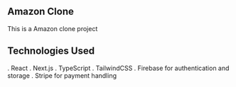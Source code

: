 
## Amazon Clone
This is a Amazon clone project

## Technologies Used
. React
. Next.js
. TypeScript
. TailwindCSS
. Firebase for authentication and storage
. Stripe for payment handling
